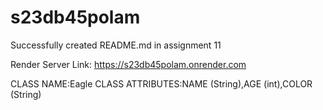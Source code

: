 # s23db45polam
Successfully created README.md in assignment 11 <br>

Render Server Link: https://s23db45polam.onrender.com

CLASS NAME:Eagle
CLASS ATTRIBUTES:NAME (String),AGE (int),COLOR (String)
